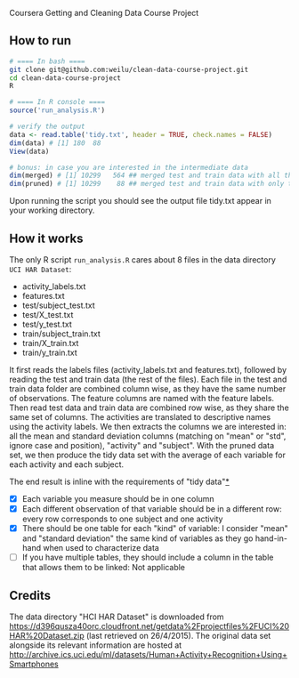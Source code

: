 Coursera Getting and Cleaning Data Course Project

## How to run

```bash
# ==== In bash ====
git clone git@github.com:weilu/clean-data-course-project.git
cd clean-data-course-project
R
```

```R
# ==== In R console ====
source('run_analysis.R')

# verify the output
data <- read.table('tidy.txt', header = TRUE, check.names = FALSE)
dim(data) # [1] 180  88
View(data)

# bonus: in case you are interested in the intermediate data
dim(merged) # [1] 10299   564 ## merged test and train data with all the original feature columns, plus "activity", "activityID", and "subject"
dim(pruned) # [1] 10299    88 ## merged test and train data with only the means and standard deviation columns, plus "activity", and "subject"
```

Upon running the script you should see the output file tidy.txt appear in your working directory.

## How it works

The only R script `run_analysis.R` cares about 8 files in the data directory `UCI HAR Dataset`:

- activity_labels.txt
- features.txt
- test/subject_test.txt
- test/X_test.txt
- test/y_test.txt
- train/subject_train.txt
- train/X_train.txt
- train/y_train.txt

It first reads the labels files (activity_labels.txt and features.txt), followed by reading the test and train data (the rest of the files). Each file in the test and train data folder are combined column wise, as they have the same number of observations. The feature columns are named with the feature labels. Then read test data and train data are combined row wise, as they share the same set of columns. The activities are translated to descriptive names using the activity labels. We then extracts the columns we are interested in: all the mean and standard deviation columns (matching on "mean" or "std", ignore case and position), "activity" and "subject". With the pruned data set, we then produce the tidy data set with the average of each variable for each activity and each subject.

The end result is inline with the requirements of "tidy data"[*]

- [x] Each variable you measure should be in one column
- [x] Each different observation of that variable should be in a different row: every row corresponds to one subject and one activity
- [x] There should be one table for each "kind" of variable: I consider "mean" and "standard deviation" the same kind of variables as they go hand-in-hand when used to characterize data
- [ ] If you have multiple tables, they should include a column in the table that allows them to be linked: Not applicable

## Credits

The data directory "HCI HAR Dataset" is downloaded from https://d396qusza40orc.cloudfront.net/getdata%2Fprojectfiles%2FUCI%20HAR%20Dataset.zip (last retrieved on 26/4/2015). The original data set alongside its relevant information are hosted at http://archive.ics.uci.edu/ml/datasets/Human+Activity+Recognition+Using+Smartphones

[*]: https://github.com/DataScienceSpecialization/courses/blob/master/03_GettingData/01_03_componentsOfTidyData/index.md
